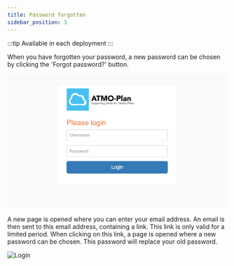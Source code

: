 ```yaml
---
title: Password forgotten
sidebar_position: 3
---
```


:::tip Available in each deployment
:::

When you have forgotten your password, a new password can be chosen by clicking the 'Forgot password?' button.

![Login](./images/login.png)

A new page is opened where you can enter your email address. An email is then sent to this email address, containing a link. This link is only valid for a limited period. When clicking on this link, a page is opened where a new password can be chosen. This password will replace your old password.

![Login](./images/password_forgotten.png)
